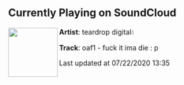 ## Currently Playing on SoundCloud

[<img align="left" width="100" src="https://i1.sndcdn.com/artworks-TF2rufzVhh47kneC-1EewTQ-t50x50.jpg">](https://soundcloud.com/teardropdigital/oaf1-fuck)

**Artist**: teardrop digital💧 

**Track**: oaf1 - fuck it  ima  die    :  p

Last updated at 07/22/2020 13:35
